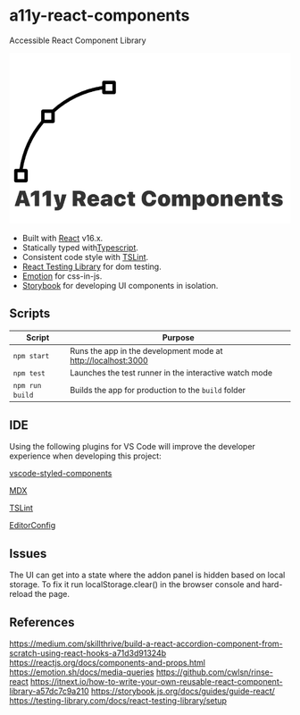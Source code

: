 # a11y-react-components

Accessible React Component Library

![ARC logo](./screenshot.png)

- Built with [React](https://reactjs.org/) v16.x.
- Statically typed with[Typescript](https://www.typescriptlang.org/).
- Consistent code style with [TSLint](https://palantir.github.io/tslint/).
- [React Testing Library](https://github.com/testing-library/react-testing-library) for dom testing.
- [Emotion](https://github.com/emotion-js/emotion) for css-in-js.
- [Storybook](https://storybook.js.org/) for developing UI components in isolation.

## Scripts

| Script | Purpose |
| ------ | ------- |
| `npm start` | Runs the app in the development mode at [http://localhost:3000](http://localhost:3000) |
| `npm test` | Launches the test runner in the interactive watch mode |
| `npm run build` | Builds the app for production to the `build` folder |

## IDE

Using the following plugins for VS Code will improve the developer experience when developing this project:

[vscode-styled-components](https://marketplace.visualstudio.com/items?itemName=jpoissonnier.vscode-styled-components)

[MDX](https://marketplace.visualstudio.com/items?itemName=silvenon.mdx)

[TSLint](https://marketplace.visualstudio.com/items?itemName=ms-vscode.vscode-typescript-tslint-plugin)

[EditorConfig](https://marketplace.visualstudio.com/items?itemName=EditorConfig.EditorConfig)

## Issues

The UI can get into a state where the addon panel is hidden based on local storage. To fix it run localStorage.clear() in the browser console and hard-reload the page.

## References

https://medium.com/skillthrive/build-a-react-accordion-component-from-scratch-using-react-hooks-a71d3d91324b
https://reactjs.org/docs/components-and-props.html
https://emotion.sh/docs/media-queries
https://github.com/cwlsn/rinse-react
https://itnext.io/how-to-write-your-own-reusable-react-component-library-a57dc7c9a210
https://storybook.js.org/docs/guides/guide-react/
https://testing-library.com/docs/react-testing-library/setup
